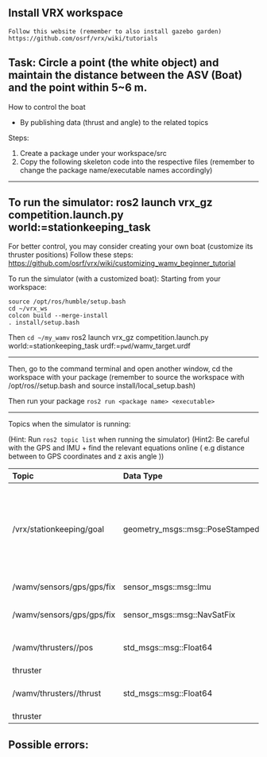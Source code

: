 ## Install VRX workspace

```
Follow this website (remember to also install gazebo garden)
https://github.com/osrf/vrx/wiki/tutorials 
```


## Task: Circle a point (the white object) and maintain the distance between the ASV (Boat) and the point within 5~6 m.

How to control the boat
- By publishing data (thrust and angle) to the related topics 

Steps: 
1. Create a package under your workspace/src
2. Copy the following skeleton code into the respective files (remember to change the package name/executable names accordingly)

--- 
To run the simulator:
ros2 launch vrx_gz competition.launch.py world:=stationkeeping_task
--- 
For better control, you may consider creating your own boat (customize its thruster positions)
Follow these steps: https://github.com/osrf/vrx/wiki/customizing_wamv_beginner_tutorial

To run the simulator (with a customized boat):
Starting from your workspace:
```
source /opt/ros/humble/setup.bash
cd ~/vrx_ws 
colcon build --merge-install
. install/setup.bash
```
Then `cd ~/my_wamv`
ros2 launch vrx_gz competition.launch.py world:=stationkeeping_task urdf:=`pwd`/wamv_target.urdf

---

Then, go to the command terminal and open another window, cd the workspace with your package (remember to source the workspace with /opt/ros/<distro>/setup.bash and source install/local_setup.bash)

Then run your package 
`ros2 run <package name> <executable>`

--- 
Topics when the simulator is running:

(Hint: Run `ros2 topic list` when running the simulator)
(Hint2: Be careful with the GPS and IMU  + find the relevant equations online ( e.g distance between to GPS coordinates and z axis angle ))

| Topic                   | Data Type | Description |
| :---------------- | :------ | :---- |
| /vrx/stationkeeping/goal        | geometry_msgs::msg::PoseStamped  | Position of the point in spherica; (WGS84) coordinates and a heading, given as a quaternion |
| /wamv/sensors/gps/gps/fix |  sensor_msgs::msg::Imu  | IMU data of the boat |
| /wamv/sensors/gps/gps/fix |  sensor_msgs::msg::NavSatFix  | GPS position data |
|   /wamv/thrusters/<thrustername>/pos  |  std_msgs::msg::Float64   | Next angle command for the
<thrustername> thruster |
|  /wamv/thrusters/<thrustername>/thrust |  std_msgs::msg::Float64   | Next power command for the
<thrustername> thruster|



## Possible errors:
